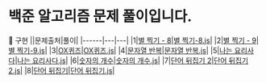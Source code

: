 # 백준 알고리즘 문제 풀이입니다.

🥴 구현
||문제출처|풀이|
|------|---|---|
|1|[별 찍기 - 8](https://www.acmicpc.net/problem/2445)|[별 찍기-8.js](https://github.com/1two13/Baekjoon-Algorithm/commit/0183c455f4593b3c22f74c8b1586a8ee1e176207#diff-6a1d37ddbebc7ca17c90dafb69b64dd1cd154d3d6a76987c052de6bc583bf3f7)|
|2|[별 찍기 - 9](https://www.acmicpc.net/problem/2446)|[별 찍기-9.js](https://github.com/1two13/Baekjoon-Algorithm/commit/ee5b96ec64a5f440546003554a83a5c34722fb29)|
|3|[OX퀴즈](https://www.acmicpc.net/problem/8958)|[OX퀴즈.js](https://github.com/1two13/Baekjoon-Algorithm/commit/cbec3c16302172ca51f1a177ef96ddc20836c70f)|
|4|[문자열 반복](https://www.acmicpc.net/problem/2675)|[문자열 반복.js](https://github.com/1two13/Baekjoon-Algorithm/commit/1259a2b74081c7a3f4258ef073c13f383d3633ab)|
|5|[나는 요리사다](https://www.acmicpc.net/problem/2953)|[나는 요리사다.js](https://github.com/1two13/Baekjoon-Algorithm/commit/64b778d8eb1cc892b8abb9c8607a58c3d69fa92d)|
|6|[숫자의 개수](https://www.acmicpc.net/problem/2577)|[숫자의 개수.js](https://github.com/1two13/Baekjoon-Algorithm/commit/215caf05b4f3957ee1efe64f5faa7a9b86fa094c)|
|7|[단어 뒤집기 2](https://www.acmicpc.net/problem/17413)|[단어 뒤집기 2.js]()|
|8|[단어 뒤집기](https://www.acmicpc.net/problem/9093)|[단어 뒤집기.js](https://github.com/1two13/Baekjoon-Algorithm/commit/90421504ee0e01d0610fc851769be2853ac7ddec)|
